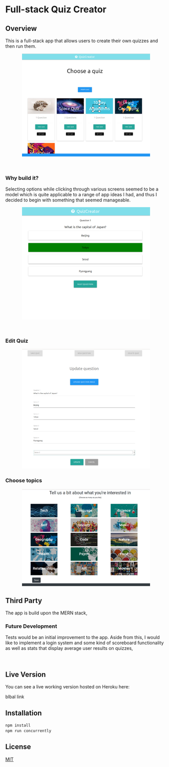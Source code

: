 # Full-stack Quiz Creator

## Overview
This is a full-stack app that allows users to create their own quizzes and then run them.
<p align="center">
   <img src="siteimages/choosequiz.png" width="400px" />
</p>

&nbsp;

### Why build it?
Selecting options while clicking through various screens seemed to be a model which is quite applicable to a range of app ideas I had, and thus I decided to begin with something that seemed manageable.

<p align="center">
   <img src="siteimages/selectanswer.png" width="400px" />
</p>

&nbsp;

### Edit Quiz


<p align="center">
   <img src="siteimages/editquiz.png" width="400px" />
</p>


### Choose topics

<p align="center">
   <img src="siteimages/choosetopics.png" width="400px" />
</p>


## Third Party
The app is build upon the MERN stack, 




### Future Development
Tests would be an initial improvement to the app. Aside from this, I would like to implement a login system and some kind of scoreboard functionality as well as stats that display average user results on quizzes,


&nbsp;

## Live Version
You can see a live working version hosted on Heroku here:

blbal link


## Installation 
```bash
npm install
npm run concurrently 
```


## License
[MIT](https://choosealicense.com/licenses/mit/)
